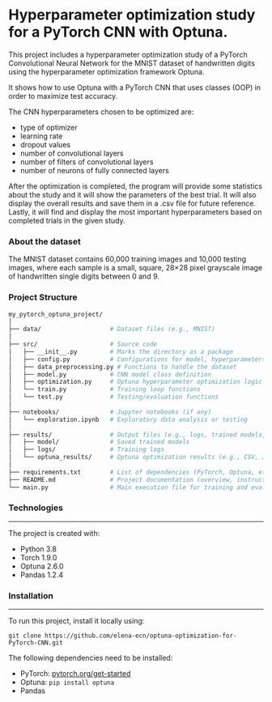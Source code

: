 # Hyperparameter optimization study for a PyTorch CNN with Optuna.

This project includes a hyperparameter optimization study of a PyTorch 
Convolutional Neural Network for the MNIST dataset of handwritten digits using 
the hyperparameter optimization framework Optuna.

It shows how to use Optuna with a PyTorch CNN that uses classes (OOP) in order 
to maximize test accuracy.

The CNN hyperparameters chosen to be optimized are: 
- type of optimizer 
- learning rate
- dropout values
- number of convolutional layers
- number of filters of convolutional layers 
- number of neurons of fully connected layers

After the optimization is completed, the program will provide some statistics
about the study and it will show the parameters of the best trial. It will also
display the overall results and save them in a .csv file for future reference. Lastly, it will find and display the most important hyperparameters based on completed trials in the given study.

### About the dataset
The MNIST dataset contains 60,000 training images and 10,000 testing images,
where each sample is a small, square, 28×28 pixel grayscale image of 
handwritten single digits between 0 and 9.

### Project Structure
```bash
my_pytorch_optuna_project/
│
├── data/                   # Dataset files (e.g., MNIST)
│
├── src/                    # Source code
│   ├── __init__.py         # Marks the directory as a package
│   ├── config.py           # Configurations for model, hyperparameters
│   ├── data_preprocessing.py # Functions to handle the dataset
│   ├── model.py            # CNN model class definition
│   ├── optimization.py     # Optuna hyperparameter optimization logic
│   └── train.py            # Training loop functions
│   └── test.py             # Testing/evaluation functions
│
├── notebooks/              # Jupyter notebooks (if any)
│   └── exploration.ipynb   # Exploratory data analysis or testing
│
├── results/                # Output files (e.g., logs, trained models, performance metrics)
│   ├── model/              # Saved trained models
│   ├── logs/               # Training logs
│   └── optuna_results/     # Optuna optimization results (e.g., CSV, JSON)
│
├── requirements.txt        # List of dependencies (PyTorch, Optuna, etc.)
├── README.md               # Project documentation (overview, instructions)
└── main.py                 # Main execution file for training and evaluation
```

### Technologies
------------
The project is created with:
* Python 3.8
* Torch 1.9.0
* Optuna 2.6.0
* Pandas 1.2.4

### Installation
------------

To run this project, install it locally using:
```
git clone https://github.com/elena-ecn/optuna-optimization-for-PyTorch-CNN.git
```

The following dependencies need to be installed:
* PyTorch: [pytorch.org/get-started](https://pytorch.org/get-started/locally/)
* Optuna: ```pip install optuna```
* Pandas

